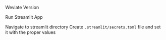 Weviate Version


Run Streamlit App

Navigate to streamlit directory
Create `.streamlit/secrets.toml` file and set it with the proper values
